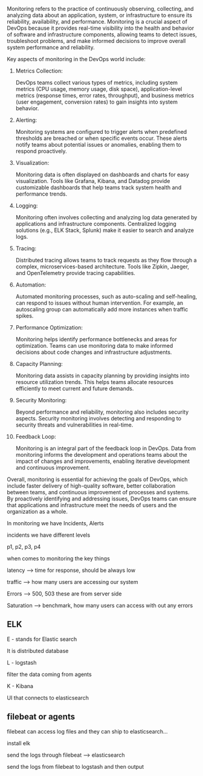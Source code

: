 Monitoring refers to the practice of continuously observing, collecting, and analyzing data about an application, system, or infrastructure to ensure its reliability, availability, and performance. Monitoring is a crucial aspect of DevOps because it provides real-time visibility into the health and behavior of software and infrastructure components, allowing teams to detect issues, troubleshoot problems, and make informed decisions to improve overall system performance and reliability.

Key aspects of monitoring in the DevOps world include:

1. Metrics Collection: 

    DevOps teams collect various types of metrics, including system metrics (CPU usage, memory usage, disk space), application-level metrics (response times, error rates, throughput), and business metrics (user engagement, conversion rates) to gain insights into system behavior.

2. Alerting: 

    Monitoring systems are configured to trigger alerts when predefined thresholds are breached or when specific events occur. These alerts notify teams about potential issues or anomalies, enabling them to respond proactively.

3. Visualization: 

    Monitoring data is often displayed on dashboards and charts for easy visualization. Tools like Grafana, Kibana, and Datadog provide customizable dashboards that help teams track system health and performance trends.

4. Logging: 

    Monitoring often involves collecting and analyzing log data generated by applications and infrastructure components. Centralized logging solutions (e.g., ELK Stack, Splunk) make it easier to search and analyze logs.

5. Tracing: 

    Distributed tracing allows teams to track requests as they flow through a complex, microservices-based architecture. Tools like Zipkin, Jaeger, and OpenTelemetry provide tracing capabilities.

6. Automation: 

    Automated monitoring processes, such as auto-scaling and self-healing, can respond to issues without human intervention. For example, an autoscaling group can automatically add more instances when traffic spikes.

7. Performance Optimization: 

    Monitoring helps identify performance bottlenecks and areas for optimization. Teams can use monitoring data to make informed decisions about code changes and infrastructure adjustments.

8. Capacity Planning: 

    Monitoring data assists in capacity planning by providing insights into resource utilization trends. This helps teams allocate resources efficiently to meet current and future demands.

9. Security Monitoring: 

    Beyond performance and reliability, monitoring also includes security aspects. Security monitoring involves detecting and responding to security threats and vulnerabilities in real-time.

10. Feedback Loop: 

    Monitoring is an integral part of the feedback loop in DevOps. Data from monitoring informs the development and operations teams about the impact of changes and improvements, enabling iterative development and continuous improvement.

Overall, monitoring is essential for achieving the goals of DevOps, which include faster delivery of high-quality software, better collaboration between teams, and continuous improvement of processes and systems. By proactively identifying and addressing issues, DevOps teams can ensure that applications and infrastructure meet the needs of users and the organization as a whole.


In monitoring we have Incidents, Alerts

incidents we have different levels

p1, p2, p3, p4

when comes to monitoring the key things

latency --> time for response, should be always low

traffic --> how many users are accessing our system

Errors --> 500, 503 these are from server side

Saturation --> benchmark, how many users can access with out any errors




ELK
------------------

E - stands for Elastic search

It is distributed database

L - logstash

filter the data coming from agents

K - Kibana

UI that connects to elasticsearch

filebeat or agents
------------------
filebeat can access log files and they can ship to elasticsearch...

install elk

send the logs through filebeat --> elasticsearch

send the logs from filebeat to logstash and then output